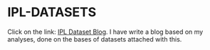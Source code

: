 # IPL-DATASETS
Click on the link:
[IPL Dataset Blog](https://medium.com/@jayeshgupta995/sports-analytics-using-sql-3b535466e207).
I have write a blog based on my analyses, done on the bases of datasets attached with this.

